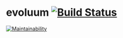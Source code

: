 # evoluum [![Build Status](https://travis-ci.org/edgarpf/evoluum.svg?branch=master)](https://travis-ci.org/edgarpf/evoluum)
 [![Maintainability](https://api.codeclimate.com/v1/badges/1cbe50edb7d616c2b47b/maintainability)](https://codeclimate.com/github/edgarpf/evoluum/maintainability)
